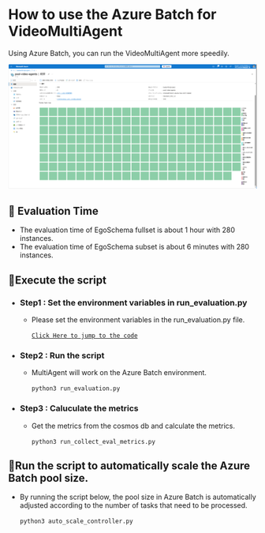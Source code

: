 # How to use the Azure Batch for VideoMultiAgent

Using Azure Batch, you can run the VideoMultiAgent more speedily.

![azure_batch_nodes](../docs/azure_batch_nodes.png)


## 📝 Evaluation Time

- The evaluation time of EgoSchema fullset is about 1 hour with 280 instances.
- The evaluation time of EgoSchema subset is about 6 minutes with 280 instances.


## 🚀Execute the script

- ### Step1 : Set the environment variables in run_evaluation.py

    - Please set the environment variables in the run_evaluation.py file.

        [`Click Here to jump to the code`](https://github.com/PanasonicConnect/VideoMultiAgents/blob/main/azure-batch/run_evaluation.py#L18-L45)


- ### Step2 : Run the script

    - MultiAgent will work on the Azure Batch environment.

        `python3 run_evaluation.py`

- ### Step3 : Caluculate the metrics

    - Get the metrics from the cosmos db and calculate the metrics.

        `python3 run_collect_eval_metrics.py`

## 🚀Run the script to automatically scale the Azure Batch pool size.

- By running the script below, the pool size in Azure Batch is automatically adjusted according to the number of tasks that need to be processed.

    `python3 auto_scale_controller.py`
